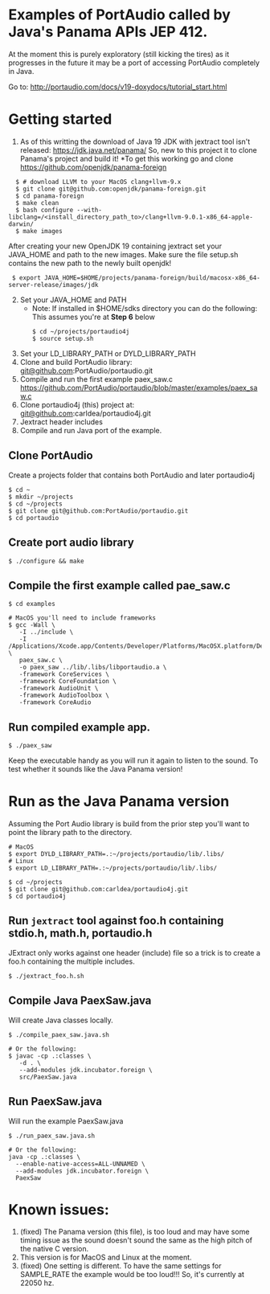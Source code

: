 # Examples of PortAudio called by Java's Panama APIs JEP 412.
At the moment this is purely exploratory (still kicking the tires) as it progresses 
in the future it may be a port of accessing PortAudio completely in Java.

Go to: http://portaudio.com/docs/v19-doxydocs/tutorial_start.html

# Getting started
1. As of this writting the download of Java 19 JDK with jextract tool isn't released: https://jdk.java.net/panama/
   So, new to this project it to clone Panama's project and build it!
   *To get this working go and clone https://github.com/openjdk/panama-foreign
   
```shell
  $ # download LLVM to your MacOS clang+llvm-9.x
  $ git clone git@github.com:openjdk/panama-foreign.git
  $ cd panama-foreign
  $ make clean
  $ bash configure --with-libclang=/<install_directory_path_to>/clang+llvm-9.0.1-x86_64-apple-darwin/
  $ make images 

```
 After creating your new OpenJDK 19 containing jextract set your JAVA_HOME and path to the new images.
 Make sure the file setup.sh contains the new path to the newly built openjdk!
```shell
 $ export JAVA_HOME=$HOME/projects/panama-foreign/build/macosx-x86_64-server-release/images/jdk
```

2. Set your JAVA_HOME and PATH
   * Note: If installed in $HOME/sdks directory you can do the following:
     This assumes you're at **Step 6** below
     ```shell
     $ cd ~/projects/portaudio4j
     $ source setup.sh
     ``` 
3. Set your LD_LIBRARY_PATH or DYLD_LIBRARY_PATH
4. Clone and build PortAudio library: git@github.com:PortAudio/portaudio.git
5. Compile and run the first example paex_saw.c https://github.com/PortAudio/portaudio/blob/master/examples/paex_saw.c
6. Clone portaudio4j (this) project at: git@github.com:carldea/portaudio4j.git
7. Jextract header includes
8. Compile and run Java port of the example.

## Clone PortAudio
Create a projects folder that contains both PortAudio and later portaudio4j
```shell
$ cd ~
$ mkdir ~/projects
$ cd ~/projects
$ git clone git@github.com:PortAudio/portaudio.git
$ cd portaudio
```

## Create port audio library
```shell
$ ./configure && make
```

## Compile the first example called pae_saw.c
```shell
$ cd examples

# MacOS you'll need to include frameworks 
$ gcc -Wall \
   -I ../include \
   -I /Applications/Xcode.app/Contents/Developer/Platforms/MacOSX.platform/Developer/SDKs/MacOSX.sdk/usr/include \
   paex_saw.c \
   -o paex_saw ../lib/.libs/libportaudio.a \
   -framework CoreServices \
   -framework CoreFoundation \
   -framework AudioUnit \
   -framework AudioToolbox \
   -framework CoreAudio
```

## Run compiled example app.
```shell
$ ./paex_saw
```
Keep the executable handy as you will run it again to listen to the sound. To test whether it sounds like the Java Panama version!

# Run as the Java Panama version
Assuming the Port Audio library is build from the prior step you'll want to point the library path to the directory.
```shell
# MacOS
$ export DYLD_LIBRARY_PATH=.:~/projects/portaudio/lib/.libs/
# Linux
$ export LD_LIBRARY_PATH=.:~/projects/portaudio/lib/.libs/

$ cd ~/projects
$ git clone git@github.com:carldea/portaudio4j.git
$ cd portaudio4j
``` 

## Run `jextract` tool against foo.h containing stdio.h, math.h, portaudio.h
JExtract only works against one header (include) file so a trick is to create a foo.h containing the multiple includes.
```shell
$ ./jextract_foo.h.sh
```

## Compile Java PaexSaw.java
Will create Java classes locally.
```shell
$ ./compile_paex_saw.java.sh

# Or the following:
$ javac -cp .:classes \
   -d . \
   --add-modules jdk.incubator.foreign \
   src/PaexSaw.java
```

## Run PaexSaw.java
Will run the example PaexSaw.java
```shell
$ ./run_paex_saw.java.sh

# Or the following:
java -cp .:classes \
  --enable-native-access=ALL-UNNAMED \
  --add-modules jdk.incubator.foreign \
  PaexSaw
```
# Known issues:
1. (fixed) The Panama version (this file), is too loud and may have some timing issue as the sound doesn't sound the same as the high pitch of the native C version.
2. This version is for MacOS and Linux at the moment. 
3. (fixed) One setting is different. To have the same settings for SAMPLE_RATE 
   the example would be too loud!!! So, it's currently at 22050 hz.
   
